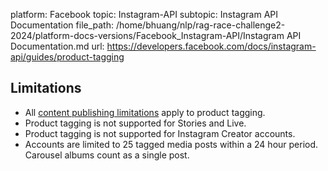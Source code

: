 platform: Facebook
topic: Instagram-API
subtopic: Instagram API Documentation
file_path: /home/bhuang/nlp/rag-race-challenge2-2024/platform-docs-versions/Facebook_Instagram-API/Instagram API Documentation.md
url: https://developers.facebook.com/docs/instagram-api/guides/product-tagging

## Limitations

* All [content publishing limitations](https://developers.facebook.com/docs/instagram-api/guides/content-publishing#limitations) apply to product tagging.
* Product tagging is not supported for Stories and Live.
* Product tagging is not supported for Instagram Creator accounts.
* Accounts are limited to 25 tagged media posts within a 24 hour period. Carousel albums count as a single post.

[](#)